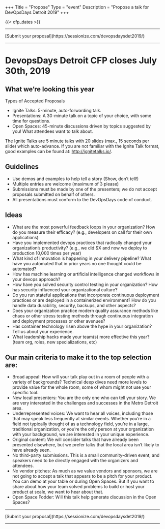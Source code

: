 +++
Title = "Propose"
Type = "event"
Description = "Propose a talk for DevOpsDays Detroit 2019"
+++

  {{< cfp_dates >}}

<hr/>
[Submit your proposal](https://sessionize.com/devopsdaysdet2019/)
<hr/>


# DevopsDays Detroit CFP closes July 30th, 2019
## What we’re looking this year

Types of Accepted Proposals 

- Ignite Talks: 5-minute, auto-forwarding talk.
- Presentations: A 30-minute talk on a topic of your choice, with some time for questions.
- Open Spaces: 45-minute discussions driven by topics suggested by you! What attendees want to talk about.


The Ignite Talks are 5 minute talks with 20 slides (max., 15 seconds per slide) which auto-advance. If you are not familiar with the Ignite Talk format, good examples can be found at: http://ignitetalks.io/.


## Guidelines


- Use demos and examples to help tell a story (Show, don’t tell!)
- Multiple entries are welcome (maximum of 3 please)
- Submissions must be made by one of the presenters; we do not accept proposals submitted on behalf of others.
- All presentations must conform to the DevOpsDays code of conduct.


## Ideas


- What are the most powerful feedback loops in your organization? How do you measure their efficacy? (e.g., developers on call for their own applications)
- Have you implemented devops practices that radically changed your organization’s productivity? (e.g., we did $X and now we deploy to production 10,000 times per year)
- What kind of innovation is happening in your delivery pipeline? What have you automated that in prior years no one thought could be automated?
- How has machine learning or artificial intelligence changed workflows in your devops approach?
- How have you solved security control testing in your organization? How has security influenced your organizational culture?
- Do you run stateful applications that incorporate continuous deployment practices or are deployed in a containerized environment? How do you handle data durability, security, backups, and other aspects?
- Does your organization practice modern quality assurance methods like chaos or other stress testing methods through continuous integration and deployment processes or other avenues?
- Has container technology risen above the hype in your organization? Tell us about your experience.
- What leadership hacks made your team(s) more effective this year? (team org, roles, new specializations, etc)

## Our main criteria to make it to the top selection are:


- Broad appeal: How will your talk play out in a room of people with a variety of backgrounds? Technical deep dives need more levels to provide value for the whole room, some of whom might not use your specific tool.
- New local presenters: You are the only one who can tell your story. We are very interested in the challenges and successes in the Metro Detroit area. 
- Underrepresented voices: We want to hear all voices, including those that may speak less frequently at similar events. Whether you’re in a field not typically thought of as a technology field, you’re in a large, traditional organization, or you’re the only person at your organization with your background, we are interested in your unique experience.
- Original content: We will consider talks that have already been presented elsewhere, but we prefer talks that the local area isn’t likely to have already seen.
- No third-party submissions. This is a small community-driven event, and speakers need to be directly engaged with the organizers and attendees. 
- No vendor pitches: As much as we value vendors and sponsors, we are not going to accept a talk that appears to be a pitch for your product. You can demo at your table or during Open Spaces. But if you want to share about how your team solved problems to build or host your product at scale, we want to hear about that. 
- Open Space Fodder: Will this talk help generate discussion in the Open Spaces?

<hr/>
[Submit your proposal](https://sessionize.com/devopsdaysdet2019/)
<hr/>

